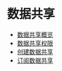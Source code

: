 # 数据共享 

  - [数据共享概览](10.data-sharing-overview.md)
  - [数据共享权限](20.data-sharing-privilege.md)
  - [创建数据共享](30.create-data-sharing.md)
  - [订阅数据共享](40.subscribe-data-sharing.md)
